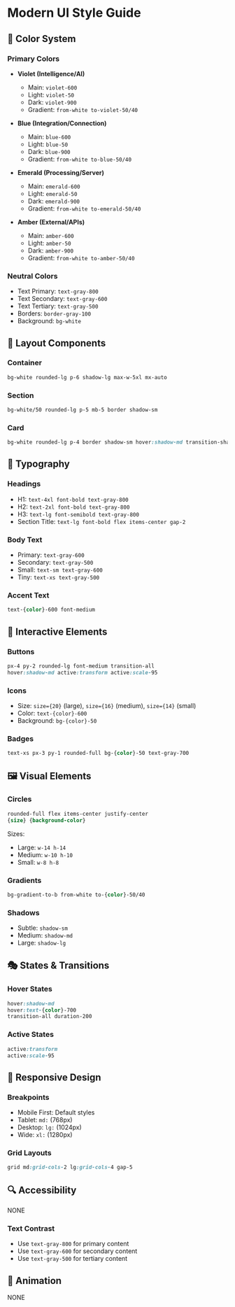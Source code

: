 # Modern UI Style Guide

## 🎨 Color System

### Primary Colors
- **Violet (Intelligence/AI)**
  - Main: `violet-600`
  - Light: `violet-50`
  - Dark: `violet-900`
  - Gradient: `from-white to-violet-50/40`

- **Blue (Integration/Connection)**
  - Main: `blue-600`
  - Light: `blue-50`
  - Dark: `blue-900`
  - Gradient: `from-white to-blue-50/40`

- **Emerald (Processing/Server)**
  - Main: `emerald-600`
  - Light: `emerald-50`
  - Dark: `emerald-900`
  - Gradient: `from-white to-emerald-50/40`

- **Amber (External/APIs)**
  - Main: `amber-600`
  - Light: `amber-50`
  - Dark: `amber-900`
  - Gradient: `from-white to-amber-50/40`

### Neutral Colors
- Text Primary: `text-gray-800`
- Text Secondary: `text-gray-600`
- Text Tertiary: `text-gray-500`
- Borders: `border-gray-100`
- Background: `bg-white`

## 📐 Layout Components

### Container
```css
bg-white rounded-lg p-6 shadow-lg max-w-5xl mx-auto
```

### Section
```css
bg-white/50 rounded-lg p-5 mb-5 border shadow-sm
```

### Card
```css
bg-white rounded-lg p-4 border shadow-sm hover:shadow-md transition-shadow
```

## 📝 Typography

### Headings
- H1: `text-4xl font-bold text-gray-800`
- H2: `text-2xl font-bold text-gray-800`
- H3: `text-lg font-semibold text-gray-800`
- Section Title: `text-lg font-bold flex items-center gap-2`

### Body Text
- Primary: `text-gray-600`
- Secondary: `text-gray-500`
- Small: `text-sm text-gray-600`
- Tiny: `text-xs text-gray-500`

### Accent Text
```css
text-{color}-600 font-medium
```

## 🎯 Interactive Elements

### Buttons
```css
px-4 py-2 rounded-lg font-medium transition-all
hover:shadow-md active:transform active:scale-95
```

### Icons
- Size: `size={20}` (large), `size={16}` (medium), `size={14}` (small)
- Color: `text-{color}-600`
- Background: `bg-{color}-50`

### Badges
```css
text-xs px-3 py-1 rounded-full bg-{color}-50 text-gray-700
```

## 🖼️ Visual Elements

### Circles
```css
rounded-full flex items-center justify-center
{size} {background-color}
```
Sizes:
- Large: `w-14 h-14`
- Medium: `w-10 h-10`
- Small: `w-8 h-8`

### Gradients
```css
bg-gradient-to-b from-white to-{color}-50/40
```

### Shadows
- Subtle: `shadow-sm`
- Medium: `shadow-md`
- Large: `shadow-lg`

## 🎭 States & Transitions

### Hover States
```css
hover:shadow-md
hover:text-{color}-700
transition-all duration-200
```

### Active States
```css
active:transform
active:scale-95
```

## 📱 Responsive Design

### Breakpoints
- Mobile First: Default styles
- Tablet: `md:` (768px)
- Desktop: `lg:` (1024px)
- Wide: `xl:` (1280px)

### Grid Layouts
```css
grid md:grid-cols-2 lg:grid-cols-4 gap-5
```

## 🔍 Accessibility

NONE

### Text Contrast
- Use `text-gray-800` for primary content
- Use `text-gray-600` for secondary content
- Use `text-gray-500` for tertiary content

## 🎪 Animation

NONE